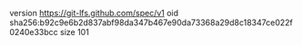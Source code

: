 version https://git-lfs.github.com/spec/v1
oid sha256:b92c9e6b2d837abf98da347b467e90da73368a29d8c18347ce022f0240e33bcc
size 101
